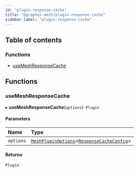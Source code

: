 ```yaml
---
id: "plugin-response-cache"
title: "@graphql-mesh/plugin-response-cache"
sidebar_label: "plugin-response-cache"
---
```


## Table of contents

### Functions

- [useMeshResponseCache](plugins_response_cache_src#usemeshresponsecache)

## Functions

### useMeshResponseCache

▸ **useMeshResponseCache**(`options`): `Plugin`

#### Parameters

| Name | Type |
| :------ | :------ |
| `options` | [`MeshPluginOptions`](types_src#meshpluginoptions)\<[`ResponseCacheConfig`](/docs/api/interfaces/types_src.YamlConfig.ResponseCacheConfig)> |

#### Returns

`Plugin`

